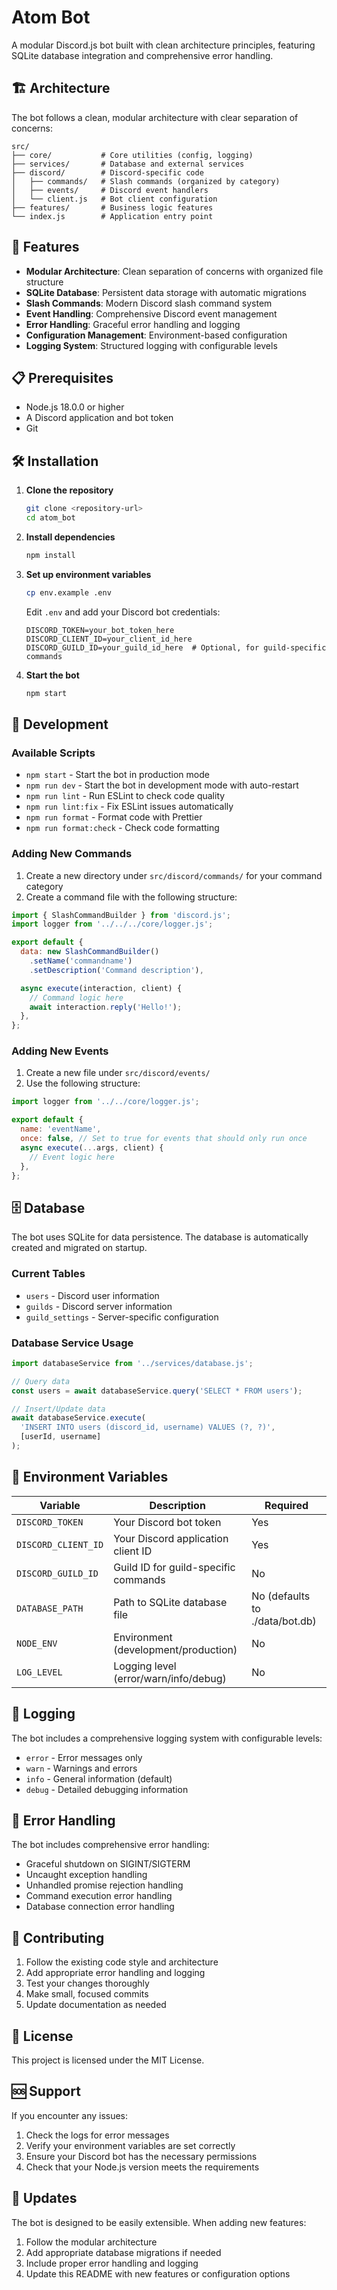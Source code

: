 # Atom Bot

A modular Discord.js bot built with clean architecture principles, featuring SQLite database integration and comprehensive error handling.

## 🏗️ Architecture

The bot follows a clean, modular architecture with clear separation of concerns:

```
src/
├── core/           # Core utilities (config, logging)
├── services/       # Database and external services
├── discord/        # Discord-specific code
│   ├── commands/   # Slash commands (organized by category)
│   ├── events/     # Discord event handlers
│   └── client.js   # Bot client configuration
├── features/       # Business logic features
└── index.js        # Application entry point
```

## 🚀 Features

- **Modular Architecture**: Clean separation of concerns with organized file structure
- **SQLite Database**: Persistent data storage with automatic migrations
- **Slash Commands**: Modern Discord slash command system
- **Event Handling**: Comprehensive Discord event management
- **Error Handling**: Graceful error handling and logging
- **Configuration Management**: Environment-based configuration
- **Logging System**: Structured logging with configurable levels

## 📋 Prerequisites

- Node.js 18.0.0 or higher
- A Discord application and bot token
- Git

## 🛠️ Installation

1. **Clone the repository**
   ```bash
   git clone <repository-url>
   cd atom_bot
   ```

2. **Install dependencies**
   ```bash
   npm install
   ```

3. **Set up environment variables**
   ```bash
   cp env.example .env
   ```
   
   Edit `.env` and add your Discord bot credentials:
   ```env
   DISCORD_TOKEN=your_bot_token_here
   DISCORD_CLIENT_ID=your_client_id_here
   DISCORD_GUILD_ID=your_guild_id_here  # Optional, for guild-specific commands
   ```

4. **Start the bot**
   ```bash
   npm start
   ```

## 🔧 Development

### Available Scripts

- `npm start` - Start the bot in production mode
- `npm run dev` - Start the bot in development mode with auto-restart
- `npm run lint` - Run ESLint to check code quality
- `npm run lint:fix` - Fix ESLint issues automatically
- `npm run format` - Format code with Prettier
- `npm run format:check` - Check code formatting

### Adding New Commands

1. Create a new directory under `src/discord/commands/` for your command category
2. Create a command file with the following structure:

```javascript
import { SlashCommandBuilder } from 'discord.js';
import logger from '../../../core/logger.js';

export default {
  data: new SlashCommandBuilder()
    .setName('commandname')
    .setDescription('Command description'),

  async execute(interaction, client) {
    // Command logic here
    await interaction.reply('Hello!');
  },
};
```

### Adding New Events

1. Create a new file under `src/discord/events/`
2. Use the following structure:

```javascript
import logger from '../../core/logger.js';

export default {
  name: 'eventName',
  once: false, // Set to true for events that should only run once
  async execute(...args, client) {
    // Event logic here
  },
};
```

## 🗄️ Database

The bot uses SQLite for data persistence. The database is automatically created and migrated on startup.

### Current Tables

- `users` - Discord user information
- `guilds` - Discord server information  
- `guild_settings` - Server-specific configuration

### Database Service Usage

```javascript
import databaseService from '../services/database.js';

// Query data
const users = await databaseService.query('SELECT * FROM users');

// Insert/Update data
await databaseService.execute(
  'INSERT INTO users (discord_id, username) VALUES (?, ?)',
  [userId, username]
);
```

## 🔐 Environment Variables

| Variable | Description | Required |
|----------|-------------|----------|
| `DISCORD_TOKEN` | Your Discord bot token | Yes |
| `DISCORD_CLIENT_ID` | Your Discord application client ID | Yes |
| `DISCORD_GUILD_ID` | Guild ID for guild-specific commands | No |
| `DATABASE_PATH` | Path to SQLite database file | No (defaults to ./data/bot.db) |
| `NODE_ENV` | Environment (development/production) | No |
| `LOG_LEVEL` | Logging level (error/warn/info/debug) | No |

## 📝 Logging

The bot includes a comprehensive logging system with configurable levels:

- `error` - Error messages only
- `warn` - Warnings and errors
- `info` - General information (default)
- `debug` - Detailed debugging information

## 🚨 Error Handling

The bot includes comprehensive error handling:

- Graceful shutdown on SIGINT/SIGTERM
- Uncaught exception handling
- Unhandled promise rejection handling
- Command execution error handling
- Database connection error handling

## 🤝 Contributing

1. Follow the existing code style and architecture
2. Add appropriate error handling and logging
3. Test your changes thoroughly
4. Make small, focused commits
5. Update documentation as needed

## 📄 License

This project is licensed under the MIT License.

## 🆘 Support

If you encounter any issues:

1. Check the logs for error messages
2. Verify your environment variables are set correctly
3. Ensure your Discord bot has the necessary permissions
4. Check that your Node.js version meets the requirements

## 🔄 Updates

The bot is designed to be easily extensible. When adding new features:

1. Follow the modular architecture
2. Add appropriate database migrations if needed
3. Include proper error handling and logging
4. Update this README with new features or configuration options
